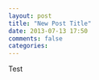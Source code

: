 ```yaml
---
layout: post
title: "New Post Title"
date: 2013-07-13 17:50
comments: false
categories: 
---
```

Test